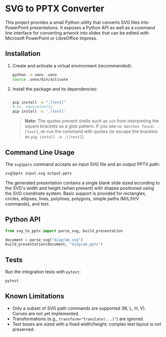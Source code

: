 # SVG to PPTX Converter

This project provides a small Python utility that converts SVG files into PowerPoint presentations. It exposes a Python API as well as a command line interface for converting artwork into slides that can be edited with Microsoft PowerPoint or LibreOffice Impress.

## Installation

1. Create and activate a virtual environment (recommended):

   ```bash
   python -m venv .venv
   source .venv/bin/activate
   ```

2. Install the package and its dependencies:

   ```bash

   pip install -e ".[test]"
   # or, equivalently
   pip install -e '.[test]'
   ```

   > **Note:** The quotes prevent shells such as `zsh` from interpreting the square
   > brackets as a glob pattern. If you see `no matches found: .[test]`, re-run the
   > command with quotes (or escape the brackets as `pip install -e .\[test]`).


## Command Line Usage

The `svg2pptx` command accepts an input SVG file and an output PPTX path:

```bash
svg2pptx input.svg output.pptx
```

The generated presentation contains a single blank slide sized according to the SVG's width and height (when present) with shapes positioned using the SVG coordinate system. Basic support is provided for rectangles, circles, ellipses, lines, polylines, polygons, simple paths (M/L/H/V commands), and text.

## Python API

```python
from svg_to_pptx import parse_svg, build_presentation

document = parse_svg("diagram.svg")
build_presentation(document, "diagram.pptx")
```

## Tests

Run the integration tests with `pytest`:

```bash
pytest
```

## Known Limitations

- Only a subset of SVG path commands are supported (M, L, H, V). Curves are not yet implemented.
- Transformations (e.g., `transform="translate(...)"`) are ignored.
- Text boxes are sized with a fixed width/height; complex text layout is not preserved.
